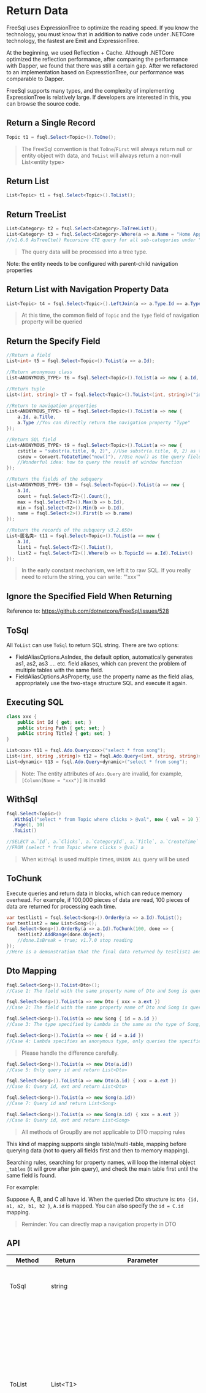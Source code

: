 # Return Data

FreeSql uses ExpressionTree to optimize the reading speed. If you know the technology, you must know that in addition to native code under .NETCore technology, the fastest are Emit and ExpressionTree. 

At the beginning, we used Reflection + Cache. Although .NETCore optimized the reflection performance, after comparing the performance with Dapper, we found that there was still a certain gap. After we refactored to an implementation based on ExpresstionTree, our performance was comparable to Dapper. 

FreeSql supports many types, and the complexity of implementing ExpressionTree is relatively large. If developers are interested in this, you can browse the source code.

## Return a Single Record

```csharp
Topic t1 = fsql.Select<Topic>().ToOne();
```

> The FreeSql convention is that `ToOne`/`First` will always return null or entity object with data, and `ToList` will always return a non-null List\<entity type\>

## Return List

```csharp
List<Topic> t1 = fsql.Select<Topic>().ToList();
```

## Return TreeList

```csharp
List<Category> t2 = fsql.Select<Category>.ToTreeList();
List<Category> t3 = fsql.Select<Category>.Where(a => a.Name = "Home Appliances").AsTreeCte().ToTreeList();
//v1.6.0 AsTreeCte() Recursive CTE query for all sub-categories under "Home Appliances"
```
> The query data will be processed into a tree type. 

Note: the entity needs to be configured with parent-child navigation properties

## Return List with Navigation Property Data
```csharp
List<Topic> t4 = fsql.Select<Topic>().LeftJoin(a => a.Type.Id == a.TypeId).ToList();
```

> At this time, the common field of `Topic` and the `Type` field of navigation property will be queried

## Return the Specify Field

```csharp
//Return a field
List<int> t5 = fsql.Select<Topic>().ToList(a => a.Id);

//Return anonymous class
List<ANONYMOUS_TYPE> t6 = fsql.Select<Topic>().ToList(a => new { a.Id, a.Title });

//Return tuple
List<(int, string)> t7 = fsql.Select<Topic>().ToList<(int, string)>("id, title");

//Return to navigation properties
List<ANONYMOUS_TYPE> t8 = fsql.Select<Topic>().ToList(a => new {
    a.Id, a.Title,
    a.Type //You can directly return the navigation property "Type"
});

//Return SQL field
List<ANONYMOUS_TYPE> t9 = fsql.Select<Topic>().ToList(a => new {
    cstitle = "substr(a.title, 0, 2)", //Use substr(a.title, 0, 2) as the query field
    csnow = Convert.ToDateTime("now()"), //Use now() as the query field
    //Wonderful idea: how to query the result of window function
});

//Return the fields of the subquery
List<ANONYMOUS_TYPE> t10 = fsql.Select<Topic>().ToList(a => new {
    a.Id,
    count = fsql.Select<T2>().Count(),
    max = fsql.Select<T2>().Max(b => b.Id),
    min = fsql.Select<T2>().Min(b => b.Id),
    name = fsql.Select<2>().First(b => b.name)
});

//Return the records of the subquery v3.2.650+
List<匿名类> t11 = fsql.Select<Topic>().ToList(a => new {
    a.Id,
    list1 = fsql.Select<T2>().ToList(),
    list2 = fsql.Select<T2>().Where(b => b.TopicId == a.Id).ToList()
});
```

> In the early constant mechanism, we left it to raw SQL. If you really need to return the string, you can write: "'xxx'"

## Ignore the Specified Field When Returning

Reference to: https://github.com/dotnetcore/FreeSql/issues/528

## ToSql

All `ToList` can use `ToSql` to return SQL string. There are two options:

- FieldAliasOptions.AsIndex, the default option, automatically generates as1, as2, as3 .... etc. field aliases, which can prevent the problem of multiple tables with the same field.
- FieldAliasOptions.AsProperty, use the property name as the field alias, appropriately use the two-stage structure SQL and execute it again.

## Executing SQL

```csharp
class xxx {
    public int Id { get; set; }
    public string Path { get; set; }
    public string Title2 { get; set; }
}

List<xxx> t11 = fsql.Ado.Query<xxx>("select * from song");
List<(int, string ,string)> t12 = fsql.Ado.Query<(int, string, string)>("select * from song");
List<dynamic> t13 = fsql.Ado.Query<dynamic>("select * from song");
```

> Note: The entity attributes of `Ado.Query` are invalid, for example, `[Column(Name = "xxx")]` is invalid

## WithSql

```csharp
fsql.Select<Topic>()
  .WithSql("select * from Topic where clicks > @val", new { val = 10 })
  .Page(1, 10)
  .ToList()

//SELECT a.`Id`, a.`Clicks`, a.`CategoryId`, a.`Title`, a.`CreateTime` 
//FROM (select * from Topic where clicks > @val) a 
```

> When `WithSql` is used multiple times, `UNION ALL` query will be used

## ToChunk

Execute queries and return data in blocks, which can reduce memory overhead. For example, if 100,000 pieces of data are read, 100 pieces of data are returned for processing each time.

```csharp
var testlist1 = fsql.Select<Song>().OrderBy(a => a.Id).ToList();
var testlist2 = new List<Song>();
fsql.Select<Song>().OrderBy(a => a.Id).ToChunk(100, done => {
    testlist2.AddRange(done.Object);
    //done.IsBreak = true; v1.7.0 stop reading 
});
//Here is a demonstration that the final data returned by testlist1 and testlist2 are the same.
```

## Dto Mapping

```csharp
fsql.Select<Song>().ToList<Dto>();
//Case 1: The field with the same property name of Dto and Song is queried, and List<Dto> is returned

fsql.Select<Song>().ToList(a => new Dto { xxx = a.ext }) 
//Case 2: The field with the same property name of Dto and Song is queried, the mapping ext is adjusted, and List<Dto> is returned

fsql.Select<Song>().ToList(a => new Song { id = a.id }) 
//Case 3: The type specified by Lambda is the same as the type of Song, only the specified field id is queried, and List<Song> is returned

fsql.Select<Song>().ToList(a => new { id = a.id }) 
//Case 4: Lambda specifies an anonymous type, only queries the specified field id, and returns List<ANONYMOUS_OBJECT>
```

> Please handle the difference carefully.

```csharp
fsql.Select<Song>().ToList(a => new Dto(a.id))
//Case 5: Only query id and return List<Dto>

fsql.Select<Song>().ToList(a => new Dto(a.id) { xxx = a.ext })
//Case 6: Query id, ext and return List<Dto>

fsql.Select<Song>().ToList(a => new Song(a.id))
//Case 7: Query id and return List<Song>

fsql.Select<Song>().ToList(a => new Song(a.id) { xxx = a.ext })
//Case 8: Query id, ext and return List<Song>
```

> All methods of GroupBy are not applicable to DTO mapping rules

This kind of mapping supports single table/multi-table, mapping before querying data (not to query all fields first and then to memory mapping).

Searching rules, searching for property names, will loop the internal object `_tables` (it will grow after join query), and check the main table first until the same field is found.

For example:

Suppose A, B, and C all have id. When the queried Dto structure is: `Dto {id, a1, a2, b1, b2 }`, `A.id` is mapped. You can also specify the `id = C.id` mapping.

> Reminder: You can directly map a navigation property in DTO

## API

| Method | Return | Parameter | Description |
| ------------- | - | - | - |
| ToSql | string | | Return the SQL statement to be executed |
| ToList | List\<T1\> | | Execute a SQL query and return the records of all the fields of the T1 entity. If there are navigation properties, they will be queried and returned together. If the record does not exist, a list with Count of 0 will be returned. |
| ToList\<Dto\> | List\<Dto\> | Lambda | Execute SQL query, return the record of the specified field or Dto mapping, if the record does not exist, return the list with Count as 0. |
| ToList\<T\> | List\<T\> | string field | Execute SQL query, return the record of the field specified by field, and receive it as a tuple or basic type (int, string, long). If the record does not exist, return a list with Count of 0. |
| ToOne | T1 | | Execute SQL query and return the first record of all fields of the T1 entity, or null if the record does not exist. |
| ToChunk | \<空\> | int size, Action\<FetchCallbackArgs\<List\<T1\>\>\> done | Execute SQL query and return data in blocks, which can reduce memory overhead. For example, if 100,000 pieces of data are read, 100 pieces of data are returned for processing each time. |
| Any | bool | | Execute SQL query to determine whether there is a record |
| Sum | T | Lambda | Specify a column to sum. |
| Min | T | Lambda | Specify a column to find the minimum. |
| Max | T | Lambda | Specify a column to find the maximum. |
| Avg | T | Lambda | Specify a column to average. |

## Reference

- [《Query from Multi Tables》](Query-from-Multi-Tablea)
- [《Return Data》](Return-Data)
- [《LinqToSql》](Linq-to-Sql)
- [《Repository Layer》](Repository-Layer)
- [《Filters and Global Filters》](Filters-and-Global-Filters)
- [《FreeSql Optimization: Lazy Loading》](Lazy-Loading)
- [《FreeSql Optimization: Greed Loading》](Greed-Loading)
- [《Expression Function》](Expression-Function)
- [《Performance》](Performance)
- [《Tenant》](Tenant)